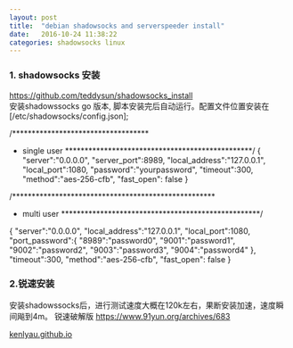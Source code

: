 ```yaml
---
layout: post
title:  "debian shadowsocks and serverspeeder install"
date:   2016-10-24 11:38:22
categories: shadowsocks linux
---
```


### 1. shadowsocks 安装
https://github.com/teddysun/shadowsocks_install  
安装shadowssocks go 版本, 脚本安装完后自动运行。配置文件位置安装在 [/etc/shadowsocks/config.json];

/***********************************
* single user
************************************************/
{
    "server":"0.0.0.0",
    "server_port":8989,
    "local_address":"127.0.0.1",
    "local_port":1080,
    "password":"yourpassword",
    "timeout":300,
    "method":"aes-256-cfb",
    "fast_open": false
}

/****************************************************
* multi user
***************************************************/

{
    "server":"0.0.0.0",
    "local_address":"127.0.0.1",
    "local_port":1080,
    "port_password":{
         "8989":"password0",
         "9001":"password1",
         "9002":"password2",
         "9003":"password3",
         "9004":"password4"
    },
    "timeout":300,
    "method":"aes-256-cfb",
    "fast_open": false
}

### 2.锐速安装
安装shadowssocks后，进行测试速度大概在120k左右，果断安装加速，速度瞬间飚到4m。
锐速破解版 
https://www.91yun.org/archives/683


[kenlyau.github.io][link]

[link]:    https://kenlyau.github.io
